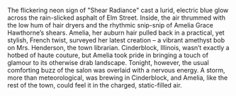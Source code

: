 The flickering neon sign of "Shear Radiance" cast a lurid, electric blue glow across the rain-slicked asphalt of Elm Street. Inside, the air thrummed with the low hum of hair dryers and the rhythmic snip-snip of Amelia Grace Hawthorne’s shears.  Amelia, her auburn hair pulled back in a practical, yet stylish, French twist, surveyed her latest creation – a vibrant amethyst bob on Mrs. Henderson, the town librarian.  Cinderblock, Illinois, wasn’t exactly a hotbed of haute couture, but Amelia took pride in bringing a touch of glamour to its otherwise drab landscape. Tonight, however, the usual comforting buzz of the salon was overlaid with a nervous energy.  A storm, more than meteorological, was brewing in Cinderblock, and Amelia, like the rest of the town, could feel it in the charged, static-filled air.
